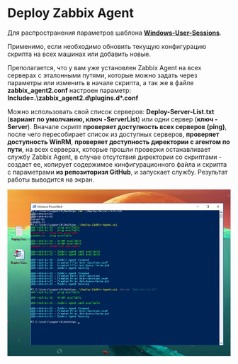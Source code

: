 # Deploy Zabbix Agent

Для распространения параметров шаблона **[Windows-User-Sessions](https://github.com/Lifailon/Windows-User-Sessions)**.

Применимо, если необходимо обновить текущую конфигурацию скрипта на всех машинах или добавить новые.

Преполагается, что у вам уже установлен Zabbix Agent на всех серверах с эталонными путями, которые можно задать через параметры или изменить в начале скрипта, а так же в файле **zabbix_agent2.conf** настроен параметр: **Include=.\zabbix_agent2.d\plugins.d\*.conf**

Можно использовать свой список серверов: **Deploy-Server-List.txt** (**вариант по умолчанию, ключ -ServerList**) или одни сервер (**ключ -Server**). Вначале скрипт **проверяет доступность всех серверов (ping)**, после чего пересобирает список из доступных серверов, **проверяет доступность WinRM**, **проверяет доступность директории с агентом по пути**, на всех серверах, которые прошли проверки останавливает службу Zabbix Agent, в случае отсутствия директории со скриптами - создает ее, копирует содержимое кинфигурационного файла и скрипта с параметрами **из репозиторизя GitHub**, и запускает службу. Результат работы выводится на экран.

![Image alt](https://github.com/Lifailon/Deploy-Zabbix-Agent/blob/rsa/Example.jpg)
